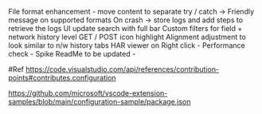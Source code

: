 File format enhancement - move content to separate try / catch -> Friendly message on supported formats
On crash -> store logs and add steps to retrieve the logs
UI update
    search with full bar
    Custom filters for field + network history level
    GET / POST icon highlight
    Alignment adjustment to look similar to n/w history tabs 
HAR viewer on Right click - 
Performance check - Spike
ReadMe to be updated - 


#Ref
https://code.visualstudio.com/api/references/contribution-points#contributes.configuration


https://github.com/microsoft/vscode-extension-samples/blob/main/configuration-sample/package.json